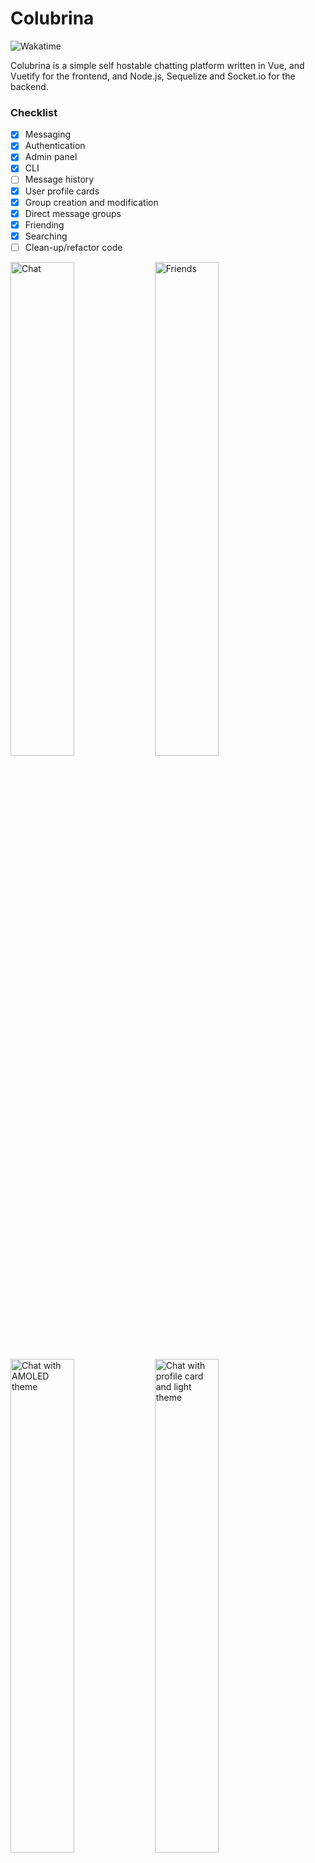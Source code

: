 # Colubrina

![Wakatime](https://wakatime.troplo.com/api/badge/Troplo/interval:any/project:Colubrina?label=wakatime)

Colubrina is a simple self hostable chatting platform written in Vue, and Vuetify for the frontend, and Node.js, Sequelize and Socket.io for the backend.

### Checklist
- [x] Messaging
- [x] Authentication
- [x] Admin panel
- [x] CLI
- [ ] Message history
- [x] User profile cards
- [x] Group creation and modification
- [x] Direct message groups
- [x] Friending
- [x] Searching
- [ ] Clean-up/refactor code

<img src="https://i.troplo.com/i/d608273e066c.png" alt="Chat" width="45%"></img>
<img src="https://i.troplo.com/i/e8e2c9d6e349.png" alt="Friends" width="45%"></img>
<img src="https://i.troplo.com/i/e958b8e58c5e.png" alt="Chat with AMOLED theme" width="45%"></img>
<img src="https://i.troplo.com/i/279376da3f1d.png" alt="Chat with profile card and light theme" width="45%"></img>
<img src="https://i.troplo.com/i/59b63d5aa167.png" alt="QuickSwitcher" width="45%"></img>
<img src="https://i.troplo.com/i/b2d6dd14c6b6.png" alt="QuickSwitcher with AMOLED theme" width="45%"></img>
## Backend setup
First, configure a database and user (MariaDB strongly recommended) for Colubrina.<br>
Please navigate to the `cli` folder, and run the following commands:

```
yarn
```
to install dependencies, and then
```
node .
```
which should result in an interactive CLI prompt looking like the following:
```
Troplo/Colubrina CLI
Colubrina version 1.0.1
Failed to check for updates, ensure you are connected to the internet, and services.troplo.com is whitelisted behind any potential firewalls.
? Please select an option (Use arrow keys)
❯ Setup 
  Create user 
  Run migrations 
  Update/create config file 
  Check for updates 
  Build frontend for production 
  Exit
```
Select setup, and go through the steps.<br>After completing the initial setup, you may run `yarn build` in the frontend folder, or select "Build frontend for production" in the CLI.<br>
The backend service can now be started with `node .` in the `backend` folder which will run on port `23998`.

A systemd service example config file can be found at `colubrina.service`, and an `nginx.conf` example.
## Frontend setup

Rename .env.example to .env and fill it out with your own information.

```
yarn install
```

### Compiles and hot-reloads for development

```
yarn serve
```

### Compiles and minifies for production

```
yarn build
```

### Lints and fixes files

```
yarn lint
```

### Customize configuration

See [Configuration Reference](https://cli.vuejs.org/config/).

#### View the Colubrina license in the LICENSE file.

